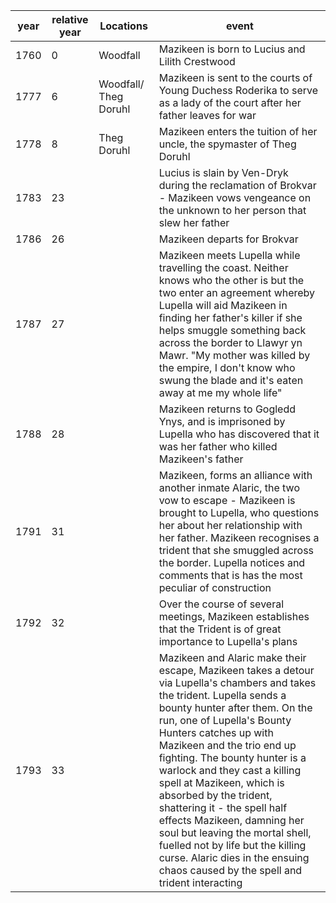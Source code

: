 | year | relative year | Locations | event |
| ---- | ---- | ---- | ---- |
| 1760 | 0 | Woodfall | Mazikeen is born to Lucius and Lilith Crestwood |
| 1777 | 6 | Woodfall/ Theg Doruhl | Mazikeen is sent to the courts of Young Duchess Roderika to serve as a lady of the court after her father leaves for war  |
| 1778 | 8 | Theg Doruhl | Mazikeen enters the tuition of her uncle, the spymaster of Theg Doruhl |
| 1783 | 23 |  | Lucius is slain by Ven-Dryk during the reclamation of Brokvar - Mazikeen vows vengeance on the unknown to her person that slew her father |
| 1786 | 26 |  | Mazikeen departs for Brokvar |
| 1787 | 27 |  | Mazikeen meets Lupella while travelling the coast. Neither knows who the other is but the two enter an agreement whereby Lupella will aid Mazikeen in finding her father's killer if she helps smuggle something back across the border to Llawyr yn Mawr. "My mother was killed by the empire, I don't know who swung the blade and it's eaten away at me my whole life" |
| 1788 | 28 |  | Mazikeen returns to Gogledd Ynys, and is imprisoned by Lupella who has discovered that it was her father who killed Mazikeen's father |
| 1791 | 31 |  | Mazikeen, forms an alliance with another inmate Alaric, the two vow to escape - Mazikeen is brought to Lupella, who questions her about her relationship with her father. Mazikeen recognises a trident that she smuggled across the border. Lupella notices and comments that is has the most peculiar of construction |
| 1792 | 32 |  | Over the course of several meetings, Mazikeen establishes that the Trident is of great importance to Lupella's plans |
| 1793 | 33 |  | Mazikeen and Alaric make their escape, Mazikeen takes a detour via Lupella's chambers and takes the trident. Lupella sends a bounty hunter after them. On the run, one of Lupella's Bounty Hunters catches up with Mazikeen and the trio end up fighting. The bounty hunter is a warlock and they cast a killing spell at Mazikeen, which is absorbed by the trident, shattering it - the spell half effects Mazikeen, damning her soul but leaving the mortal shell, fuelled not by life but the killing curse. Alaric dies in the ensuing chaos caused by the spell and trident interacting |